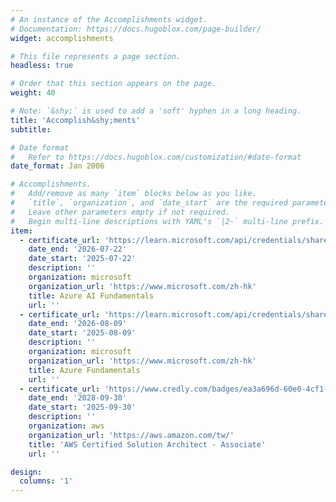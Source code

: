 ```yaml
---
# An instance of the Accomplishments widget.
# Documentation: https://docs.hugoblox.com/page-builder/
widget: accomplishments

# This file represents a page section.
headless: true

# Order that this section appears on the page.
weight: 40

# Note: `&shy;` is used to add a 'soft' hyphen in a long heading.
title: 'Accomplish&shy;ments'
subtitle:

# Date format
#   Refer to https://docs.hugoblox.com/customization/#date-format
date_format: Jan 2006

# Accomplishments.
#   Add/remove as many `item` blocks below as you like.
#   `title`, `organization`, and `date_start` are the required parameters.
#   Leave other parameters empty if not required.
#   Begin multi-line descriptions with YAML's `|2-` multi-line prefix.
item:
  - certificate_url: 'https://learn.microsoft.com/api/credentials/share/zh-hk/SamWuKaCheong-6948/BD3199E500D69E6E?sharingId=15EA9F39E6BF8FB4'
    date_end: '2026-07-22'
    date_start: '2025-07-22'
    description: ''
    organization: microsoft
    organization_url: 'https://www.microsoft.com/zh-hk'
    title: Azure AI Fundamentals
    url: ''
  - certificate_url: 'https://learn.microsoft.com/api/credentials/share/zh-hk/SamWuKaCheong-6948/ABA2B0E3AACFA965?sharingId=15EA9F39E6BF8FB4'
    date_end: '2026-08-09'
    date_start: '2025-08-09'
    description: ''
    organization: microsoft
    organization_url: 'https://www.microsoft.com/zh-hk'
    title: Azure Fundamentals
    url: ''
  - certificate_url: 'https://www.credly.com/badges/ea3a696d-60e0-4cf1-90f1-d4e64e46757f/linked_in_profile'
    date_end: '2028-09-30'
    date_start: '2025-09-30'
    description: ''
    organization: aws
    organization_url: 'https://aws.amazon.com/tw/'
    title: 'AWS Certified Solution Architect - Associate'
    url: ''

design:
  columns: '1'
---
```

